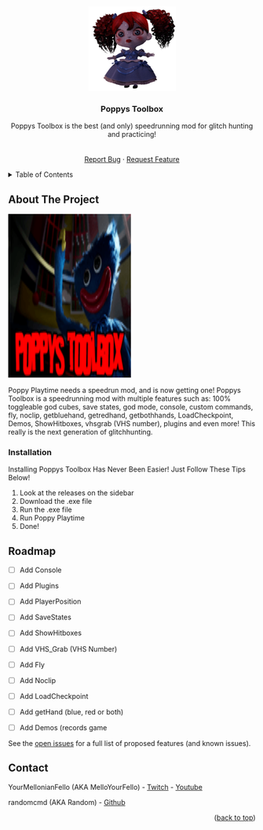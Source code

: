 <div id="top"></div>
<!--
*** Thanks for checking out the Best-README-Template. If you have a suggestion
*** that would make this better, please fork the repo and create a pull request
*** or simply open an issue with the tag "enhancement".
*** Don't forget to give the project a star!
*** Thanks again! Now go create something AMAZING! :D
-->



<!-- PROJECT LOGO -->
<br />
<div align="center">
  <a href="https://github.com/MelloYourFello/Poppys-Toolbox">
    <img src="images/logo.png" alt="Logo" width="179" height="173">
  </a>

  <h3 align="center">Poppys Toolbox</h3>

  <p align="center">
    Poppys Toolbox is the best (and only) speedrunning mod for glitch hunting and practicing! 
    <br />
    <br />
    <br />
    <a href="https://github.com/MelloYourFello/Poppys-Toolbox/issues/new?assignees=&labels=&template=bug_report.md&title=">Report Bug</a>
    ·
    <a href="https://github.com/MelloYourFello/Poppys-Toolbox/issues/new?assignees=&labels=&template=feature_request.md&title=">Request Feature</a>
  </p>
</div>



<!-- TABLE OF CONTENTS -->
<details>
  <summary>Table of Contents</summary>
  <ol>
    <li>
      <a href="#about-the-project">About The Project</a>
      <ul>
    <li><a href="#installation">Installation</a></li>
      </ul>
    <li><a href="#roadmap">Roadmap</a></li>
    <li><a href="contact">Contact</a></li>
  </ol>
</details>



<!-- ABOUT THE PROJECT -->
## About The Project

<img src="images/bg.png" alt="BG" width="250" height="333">

Poppy Playtime needs a speedrun mod, and is now getting one!
Poppys Toolbox is a speedrunning mod with multiple features such as: 100% toggleable god cubes, save states, god mode, console, custom commands, fly, noclip,  getbluehand, getredhand, getbothhands, LoadCheckpoint, Demos, ShowHitboxes, vhsgrab (VHS number), plugins and even more! This really is the next generation of glitchhunting.

### Installation

Installing Poppys Toolbox Has Never Been Easier! Just Follow These Tips Below!

1. Look at the releases on the sidebar
2. Download the .exe file
3. Run the .exe file
4. Run Poppy Playtime
5. Done!

<!-- ROADMAP -->
## Roadmap

- [ ] Add Console
- [ ] Add Plugins
- [ ] Add PlayerPosition
- [ ] Add SaveStates
- [ ] Add ShowHitboxes
- [ ] Add VHS_Grab (VHS Number)
- [ ] Add Fly
- [ ] Add Noclip
- [ ] Add LoadCheckpoint
- [ ] Add getHand (blue, red or both)
- [ ] Add Demos (records game


See the [open issues](https://github.com/MelloYourFello/Poppys-Toolbox/issues) for a full list of proposed features (and known issues).

<!-- CONTACT -->
## Contact

YourMellonianFello (AKA MelloYourFello) - [Twitch](https://www.twitch.tv/yourmellonianfello) - [Youtube](https://www.youtube.com/channel/UCQlhMd5RW3_jEkSBOQJyvvw)

randomcmd (AKA Random) - [Github](https://github.com/randomcmd)

<p align="right">(<a href="#top">back to top</a>)</p>
